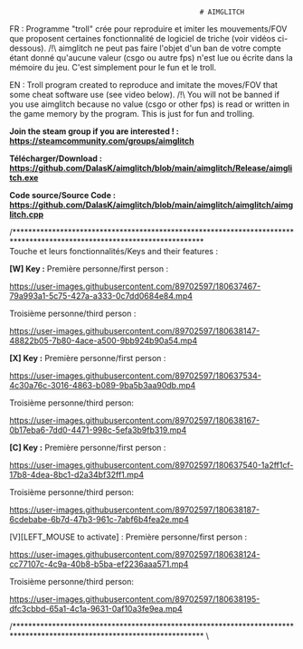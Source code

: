                                                    # AIMGLITCH 


FR : Programme "troll" crée pour reproduire et imiter les mouvements/FOV que proposent certaines fonctionnalité de logiciel de triche (voir vidéos ci-dessous). 
/!\ aimglitch ne peut pas faire l'objet d'un ban de votre compte étant donné qu'aucune valeur (csgo ou autre fps) n'est lue ou écrite dans la mémoire du jeu. C'est simplement pour le fun et le troll. 

EN : Troll program created to reproduce and imitate the moves/FOV that some cheat software use (see video below). 
/!\ You will not be banned if you use aimglitch because no value (csgo or other fps) is read or written in the game memory by the program. This is just for fun and trolling. 

**Join the steam group if you are interested ! : https://steamcommunity.com/groups/aimglitch**

**Télécharger/Download : https://github.com/DalasK/aimglitch/blob/main/aimglitch/Release/aimglitch.exe**

**Code source/Source Code : https://github.com/DalasK/aimglitch/blob/main/aimglitch/aimglitch/aimglitch.cpp**



/************************************************************************************************************************ \
Touche et leurs fonctionnalités/Keys and their features : 

**[W] Key :** 
Première personne/first person : 


https://user-images.githubusercontent.com/89702597/180637467-79a993a1-5c75-427a-a333-0c7dd0684e84.mp4


Troisième personne/third person : 



https://user-images.githubusercontent.com/89702597/180638147-48822b05-7b80-4ace-a500-9bb924b90a54.mp4



**[X] Key :**
Première personne/first person : 


https://user-images.githubusercontent.com/89702597/180637534-4c30a76c-3016-4863-b089-9ba5b3aa90db.mp4


Troisième personne/third person: 


https://user-images.githubusercontent.com/89702597/180638167-0b17eba6-7dd0-4471-998c-5efa3b9fb319.mp4


**[C] Key :** 
Première personne/first person : 


https://user-images.githubusercontent.com/89702597/180637540-1a2ff1cf-17b8-4dea-8bc1-d2a34bf32ff1.mp4


Troisième personne/third person: 


https://user-images.githubusercontent.com/89702597/180638187-6cdebabe-6b7d-47b3-961c-7abf6b4fea2e.mp4




[V][LEFT_MOUSE to activate] : 
Première personne/first person : 


https://user-images.githubusercontent.com/89702597/180638124-cc77107c-4c9a-40b8-b5ba-ef2236aaa571.mp4


Troisième personne/third person: 


https://user-images.githubusercontent.com/89702597/180638195-dfc3cbbd-65a1-4c1a-9631-0af10a3fe9ea.mp4


/************************************************************************************************************************ \

